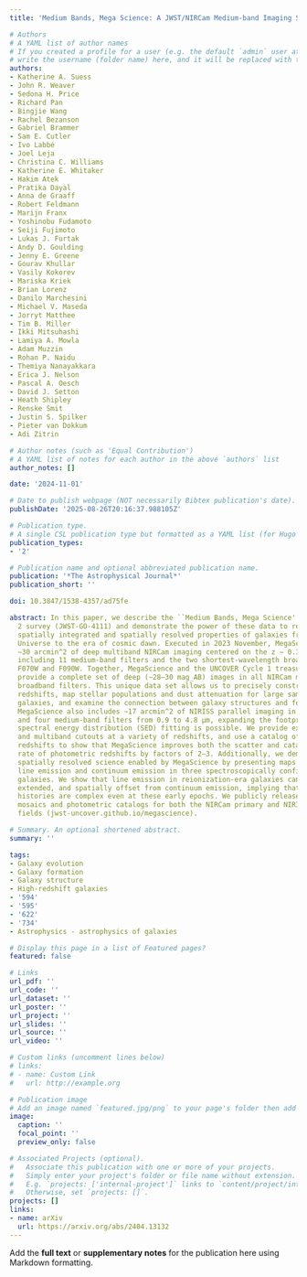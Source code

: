 ```yaml
---
title: 'Medium Bands, Mega Science: A JWST/NIRCam Medium-band Imaging Survey of A2744'

# Authors
# A YAML list of author names
# If you created a profile for a user (e.g. the default `admin` user at `content/authors/admin/`), 
# write the username (folder name) here, and it will be replaced with their full name and linked to their profile.
authors:
- Katherine A. Suess
- John R. Weaver
- Sedona H. Price
- Richard Pan
- Bingjie Wang
- Rachel Bezanson
- Gabriel Brammer
- Sam E. Cutler
- Ivo Labbé
- Joel Leja
- Christina C. Williams
- Katherine E. Whitaker
- Hakim Atek
- Pratika Dayal
- Anna de Graaff
- Robert Feldmann
- Marijn Franx
- Yoshinobu Fudamoto
- Seiji Fujimoto
- Lukas J. Furtak
- Andy D. Goulding
- Jenny E. Greene
- Gourav Khullar
- Vasily Kokorev
- Mariska Kriek
- Brian Lorenz
- Danilo Marchesini
- Michael V. Maseda
- Jorryt Matthee
- Tim B. Miller
- Ikki Mitsuhashi
- Lamiya A. Mowla
- Adam Muzzin
- Rohan P. Naidu
- Themiya Nanayakkara
- Erica J. Nelson
- Pascal A. Oesch
- David J. Setton
- Heath Shipley
- Renske Smit
- Justin S. Spilker
- Pieter van Dokkum
- Adi Zitrin

# Author notes (such as 'Equal Contribution')
# A YAML list of notes for each author in the above `authors` list
author_notes: []

date: '2024-11-01'

# Date to publish webpage (NOT necessarily Bibtex publication's date).
publishDate: '2025-08-26T20:16:37.988105Z'

# Publication type.
# A single CSL publication type but formatted as a YAML list (for Hugo requirements).
publication_types:
- '2'

# Publication name and optional abbreviated publication name.
publication: '*The Astrophysical Journal*'
publication_short: ''

doi: 10.3847/1538-4357/ad75fe

abstract: In this paper, we describe the ``Medium Bands, Mega Science'' JWST Cycle
  2 survey (JWST-GO-4111) and demonstrate the power of these data to reveal both the
  spatially integrated and spatially resolved properties of galaxies from the local
  Universe to the era of cosmic dawn. Executed in 2023 November, MegaScience obtained
  ∼30 arcmin^2 of deep multiband NIRCam imaging centered on the z ∼ 0.3 A2744 cluster,
  including 11 medium-band filters and the two shortest-wavelength broadband filters,
  F070W and F090W. Together, MegaScience and the UNCOVER Cycle 1 treasury program
  provide a complete set of deep (∼28–30 mag_AB) images in all NIRCam medium- and
  broadband filters. This unique data set allows us to precisely constrain photometric
  redshifts, map stellar populations and dust attenuation for large samples of distant
  galaxies, and examine the connection between galaxy structures and formation histories.
  MegaScience also includes ∼17 arcmin^2 of NIRISS parallel imaging in two broadband
  and four medium-band filters from 0.9 to 4.8 μm, expanding the footprint where robust
  spectral energy distribution (SED) fitting is possible. We provide example SEDs
  and multiband cutouts at a variety of redshifts, and use a catalog of JWST spectroscopic
  redshifts to show that MegaScience improves both the scatter and catastrophic outlier
  rate of photometric redshifts by factors of 2–3. Additionally, we demonstrate the
  spatially resolved science enabled by MegaScience by presenting maps of the [O III]
  line emission and continuum emission in three spectroscopically confirmed z > 6
  galaxies. We show that line emission in reionization-era galaxies can be clumpy,
  extended, and spatially offset from continuum emission, implying that galaxy assembly
  histories are complex even at these early epochs. We publicly release fully reduced
  mosaics and photometric catalogs for both the NIRCam primary and NIRISS parallel
  fields (jwst-uncover.github.io/megascience).

# Summary. An optional shortened abstract.
summary: ''

tags:
- Galaxy evolution
- Galaxy formation
- Galaxy structure
- High-redshift galaxies
- '594'
- '595'
- '622'
- '734'
- Astrophysics - astrophysics of galaxies

# Display this page in a list of Featured pages?
featured: false

# Links
url_pdf: ''
url_code: ''
url_dataset: ''
url_poster: ''
url_project: ''
url_slides: ''
url_source: ''
url_video: ''

# Custom links (uncomment lines below)
# links:
# - name: Custom Link
#   url: http://example.org

# Publication image
# Add an image named `featured.jpg/png` to your page's folder then add a caption below.
image:
  caption: ''
  focal_point: ''
  preview_only: false

# Associated Projects (optional).
#   Associate this publication with one or more of your projects.
#   Simply enter your project's folder or file name without extension.
#   E.g. `projects: ['internal-project']` links to `content/project/internal-project/index.md`.
#   Otherwise, set `projects: []`.
projects: []
links:
- name: arXiv
  url: https://arxiv.org/abs/2404.13132
---
```


Add the **full text** or **supplementary notes** for the publication here using Markdown formatting.
